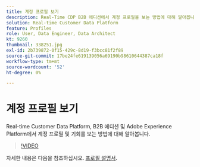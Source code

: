 ```yaml
---
title: 계정 프로필 보기
description: Real-Time CDP B2B 에디션에서 계정 프로필을 보는 방법에 대해 알아봅니다.
solution: Real-time Customer Data Platform
feature: Profiles
role: User, Data Engineer, Data Architect
kt: 9260
thumbnail: 338251.jpg
exl-id: 2b739872-0f15-429c-8d19-f3bcc81f2f89
source-git-commit: 17be24fe619139056a69190b98610644387ca18f
workflow-type: tm+mt
source-wordcount: '52'
ht-degree: 0%

---
```


# 계정 프로필 보기

Real-time Customer Data Platform, B2B 에디션 및 Adobe Experience Platform에서 계정 프로필 및 기회를 보는 방법에 대해 알아봅니다.

>[!VIDEO](https://video.tv.adobe.com/v/338251?quality=12&learn=on)

자세한 내용은 다음을 참조하십시오. [프로필 설명서](https://experienceleague.adobe.com/docs/experience-platform/rtcdp/profile/profile-browse.html).
